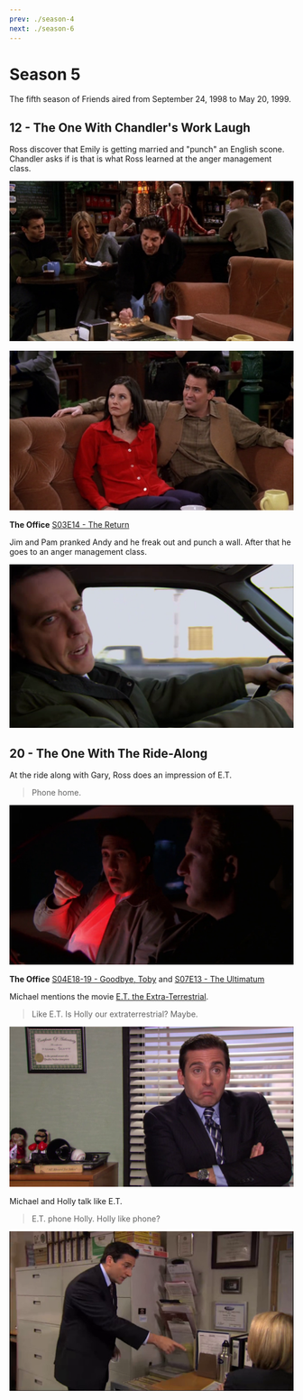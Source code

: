 ```yaml
---
prev: ./season-4
next: ./season-6
---
```


# Season 5

The fifth season of Friends aired from September 24, 1998 to May 20, 1999.

## 12 - The One With Chandler's Work Laugh

Ross discover that Emily is getting married and "punch" an English scone.
Chandler asks if is that is what Ross learned at the anger management class.

![S05E12-01](./img/friends/S05E12-01.png)

![S05E12-02](./img/friends/S05E12-02.png)

**The Office** [S03E14 - The Return](https://theoffice.fandom.com/wiki/The_Return)

Jim and Pam pranked Andy and he freak out and punch a wall. After
that he goes to an anger management class.

![S03E14-04](./img/office/S03E14-04.png)

## 20 - The One With The Ride-Along

At the ride along with Gary, Ross does an impression of E.T.

> Phone home.

![S05E20-01](./img/friends/S05E20-01.png)

**The Office** [S04E18-19 - Goodbye, Toby](https://theoffice.fandom.com/wiki/Goodbye,_Toby)
and [S07E13 - The Ultimatum](https://theoffice.fandom.com/wiki/The_Ultimatum)

Michael mentions the movie [E.T. the Extra-Terrestrial](https://www.imdb.com/title/tt0083866/?ref_=nv_sr_1).

> Like E.T. Is Holly our extraterrestrial? Maybe.

![S04E18-19-02](./img/office/S04E18-19-02.png)

Michael and Holly talk like E.T.

> E.T. phone Holly. Holly like phone?

![S07E13-01](./img/office/S07E13-01.png)
